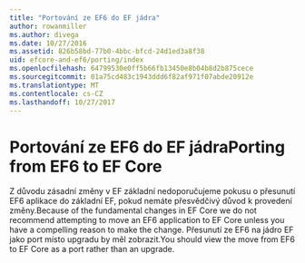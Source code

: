 ```yaml
---
title: "Portování ze EF6 do EF jádra"
author: rowanmiller
ms.author: divega
ms.date: 10/27/2016
ms.assetid: 826b58bd-77b0-4bbc-bfcd-24d1ed3a8f38
uid: efcore-and-ef6/porting/index
ms.openlocfilehash: 64799530e0ff5b66fb13450e8b04b8d2b875cece
ms.sourcegitcommit: 01a75cd483c1943ddd6f82af971f07abde20912e
ms.translationtype: MT
ms.contentlocale: cs-CZ
ms.lasthandoff: 10/27/2017
---
```

# <a name="porting-from-ef6-to-ef-core"></a><span data-ttu-id="46f6f-102">Portování ze EF6 do EF jádra</span><span class="sxs-lookup"><span data-stu-id="46f6f-102">Porting from EF6 to EF Core</span></span>

<span data-ttu-id="46f6f-103">Z důvodu zásadní změny v EF základní nedoporučujeme pokusu o přesunutí EF6 aplikace do základní EF, pokud nemáte přesvědčivý důvod k provedení změny.</span><span class="sxs-lookup"><span data-stu-id="46f6f-103">Because of the fundamental changes in EF Core we do not recommend attempting to move an EF6 application to EF Core unless you have a compelling reason to make the change.</span></span> <span data-ttu-id="46f6f-104">Přesunutí ze EF6 na jádro EF jako port místo upgradu by měl zobrazit.</span><span class="sxs-lookup"><span data-stu-id="46f6f-104">You should view the move from EF6 to EF Core as a port rather than an upgrade.</span></span>

